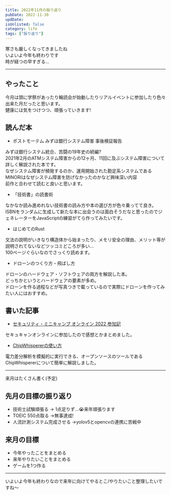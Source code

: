 ```yaml
---
title: 2022年11月の振り返り
pubDate: 2022-11-30
updDate: 
isUnlisted: false
category: life
tags: ["振り返り"]
---
```


寒さも厳しくなってきましたね  
いよいよ今年も終わりです  
時が経つの早すぎる…  

---

## やったこと

今月は頭に学祭があったり輪読会が始動したりリアルイベントに参加したり色々出来た月だったと思います。  
健康には気をつけつつ、頑張っていきます!  

## 読んだ本

- ポストモーテム みずほ銀行システム障害 事後検証報告

みずほ銀行システム統合、苦闘の19年史の続編?  
2021年2月のATMシステム障害からの12ヶ月、11回に及ぶシステム障害について詳しく解説された本です。  
なぜシステム障害が頻発するのか、運用開始された勘定系システムであるMINORIはなぜシステム障害を防げなかったのかなど興味深い内容  
前作と合わせて読むと良いと思います。  

- 「技術書」の読書術

なかなか読み進めれない技術書の読み方や本の選び方が色々乗ってて良き。  
ISBNをランダムに生成して新たな本に出会うのは面白そうだなと思ったのでジェネレーターをJavaScriptの練習がてら作ってみたいです。  

- はじめてのRust

文法の説明がいきなり構造体から始まったり、メモリ安全の理由、メリット等が説明されてないなどツッコミどころが多い…  
100ページぐらいなのでさっくり読めます。  

- ドローンのつくり方・飛ばし方

ドローンのハードウェア・ソフトウェアの両方を解説した本。  
どっちかというとハードウェアの要素が多め。  
ドローンを作る過程などが写真つきで載っているので実際にドローンを作ってみたい人にはおすすめ。  

## 書いた記事

- [セキュリティ・ミニキャンプ オンライン 2022 参加記](https://yashikota.com/blog/sec-minicamp)

セキュキャンオンラインに参加したので感想とかまとめました。  

- [ChipWhispererの使い方](https://yashikota.com/blog/chipwhisperer)  

電力差分解析を模擬的に実行できる、オープンソースのツールであるChipWhispererについて簡単に解説しました。  

---

来月はたくさん書く(予定)  

## 先月の目標の振り返り

- 技術士試験頑張る
  → 1点足りず…😭来年頑張ります
- TOEIC 550点取る
  →無事達成!
- 人流計測システム完成させる
  →yolov5とopencvの連携に苦戦中

## 来月の目標

- 今年やったことをまとめる
- 来年やりたいことをまとめる
- ゲームを1つ作る

---

いよいよ今年も終わりなので来年に向けてやるとこ/やりたいこと整理したいですね～  

